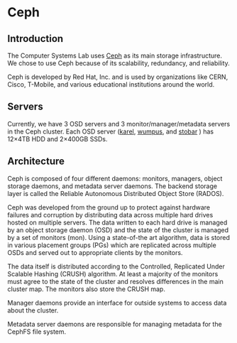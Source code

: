 # Ceph

## Introduction

The Computer Systems Lab uses [Ceph](https://ceph.com) as its main storage infrastructure. We chose to use Ceph because of its scalability, redundancy, and reliability. 

Ceph is developed by Red Hat, Inc. and is used by organizations like CERN, Cisco, T-Mobile, and various educational institutions around the world.

## Servers

Currently, we have 3 OSD servers and 3 monitor/manager/metadata servers in the Ceph cluster. Each OSD server \([karel](../../../machines/ceph/karel.md), [wumpus](../../../machines/ceph/wumpus.md), and [stobar](../../../machines/ceph/stobar.md) \) has 12×4TB HDD and 2×400GB SSDs.

## Architecture

Ceph is composed of four different daemons: monitors, managers, object storage daemons, and metadata server daemons.  The backend storage layer is called the Reliable Autonomous Distributed Object Store \(RADOS\).

 Ceph was developed from the ground up to protect against hardware failures and corruption by distributing data across multiple hard drives hosted on multiple servers. The data written to each hard drive is managed by an object storage daemon \(OSD\) and the state of the cluster is managed by a set of monitors \(mon\). Using a state-of-the art algorithm, data is stored in various placement groups \(PGs\) which are replicated across multiple OSDs and served out to appropriate clients by the monitors.

The data itself is distributed according to the Controlled, Replicated Under Scalable Hashing \(CRUSH\) algorithm.  At least a majority of the monitors must agree to the state of the cluster and resolves differences in the main cluster map.  The monitors also store the CRUSH map.

Manager daemons provide an interface for outside systems to access data about the cluster.

Metadata server daemons are responsible for managing metadata for the CephFS file system.

